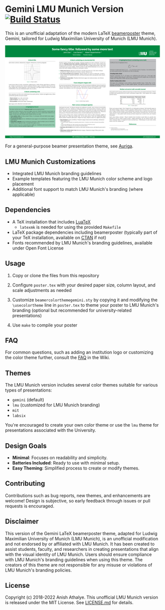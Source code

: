 # Gemini LMU Munich Version [![Build Status](https://github.com/anishathalye/gemini/workflows/CI/badge.svg)](https://github.com/anishathalye/gemini/actions?query=workflow%3ACI)

This is an unofficial adaptation of the modern LaTeX [beamerposter] theme, Gemini, tailored for Ludwig Maximilian University of Munich (LMU Munich).

<p align="center">
<a href="https://raw.githubusercontent.com/anishathalye/assets/master/gemini/poster-gemini.pdf">
<img src="https://raw.githubusercontent.com/maxmlang/assets/master/lmu-poster.png">
</a>
</p>

For a general-purpose beamer presentation theme, see [Auriga].

## LMU Munich Customizations

* Integrated LMU Munich branding guidelines
* Example templates featuring the LMU Munich color scheme and logo placement
* Additional font support to match LMU Munich's branding (where applicable)

## Dependencies

* A TeX installation that includes [LuaTeX]
    * `latexmk` is needed for using the provided `Makefile`
* LaTeX package dependencies including beamerposter (typically part of your TeX installation, available on [CTAN] if not)
* Fonts recommended by LMU Munich's branding guidelines, available under Open Font License

## Usage

1. Copy or clone the files from this repository

1. Configure `poster.tex` with your desired paper size, column layout, and scale adjustments as needed

1. Customize `beamercolorthemegemini.sty` by copying it and modifying the `\usecolortheme` line in `poster.tex` to theme your poster to LMU Munich's branding (optional but recommended for university-related presentations)

1. Use `make` to compile your poster

## FAQ

For common questions, such as adding an institution logo or customizing the color theme further, consult the [FAQ] in the Wiki.

## Themes

The LMU Munich version includes several color themes suitable for various types of presentations:

* `gemini` (default)
* `lmu` (customized for LMU Munich branding)
* `mit`
* `labsix`

You're encouraged to create your own color theme or use the `lmu` theme for presentations associated with the University.


## Design Goals

* **Minimal**: Focuses on readability and simplicity.
* **Batteries Included**: Ready to use with minimal setup.
* **Easy Theming**: Simplified process to create or modify themes.

## Contributing

Contributions such as bug reports, new themes, and enhancements are welcome! Design is subjective, so early feedback through issues or pull requests is encouraged.

## Disclaimer
This version of the Gemini LaTeX beamerposter theme, adapted for Ludwig Maximilian University of Munich (LMU Munich), is an unofficial modification and not endorsed by or affiliated with LMU Munich. It has been created to assist students, faculty, and researchers in creating presentations that align with the visual identity of LMU Munich. Users should ensure compliance with LMU Munich's branding guidelines when using this theme. The creators of this theme are not responsible for any misuse or violations of LMU Munich's branding policies.

## License

Copyright (c) 2018-2022 Anish Athalye. This unofficial LMU Munich version is released under the MIT License. See [LICENSE.md][license] for details.

[beamerposter]: https://github.com/deselaers/latex-beamerposter
[Auriga]: https://github.com/anishathalye/auriga
[LuaTeX]: http://www.luatex.org/
[CTAN]: https://ctan.org/
[license]: LICENSE.md
[FAQ]: https://github.com/anishathalye/gemini/wiki/FAQ


